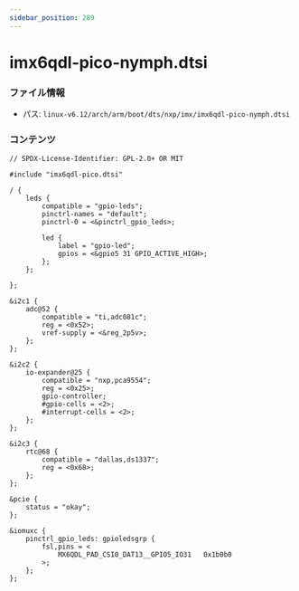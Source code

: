 ```yaml
---
sidebar_position: 289
---
```

# imx6qdl-pico-nymph.dtsi

### ファイル情報

- パス: `linux-v6.12/arch/arm/boot/dts/nxp/imx/imx6qdl-pico-nymph.dtsi`

### コンテンツ

```dtsi
// SPDX-License-Identifier: GPL-2.0+ OR MIT

#include "imx6qdl-pico.dtsi"

/ {
	leds {
		compatible = "gpio-leds";
		pinctrl-names = "default";
		pinctrl-0 = <&pinctrl_gpio_leds>;

		led {
			label = "gpio-led";
			gpios = <&gpio5 31 GPIO_ACTIVE_HIGH>;
		};
	};

};

&i2c1 {
	adc@52 {
		compatible = "ti,adc081c";
		reg = <0x52>;
		vref-supply = <&reg_2p5v>;
	};
};

&i2c2 {
	io-expander@25 {
		compatible = "nxp,pca9554";
		reg = <0x25>;
		gpio-controller;
		#gpio-cells = <2>;
		#interrupt-cells = <2>;
	};
};

&i2c3 {
	rtc@68 {
		compatible = "dallas,ds1337";
		reg = <0x68>;
	};
};

&pcie {
	status = "okay";
};

&iomuxc {
	pinctrl_gpio_leds: gpioledsgrp {
		fsl,pins = <
			MX6QDL_PAD_CSI0_DAT13__GPIO5_IO31	0x1b0b0
		>;
	};
};

```
